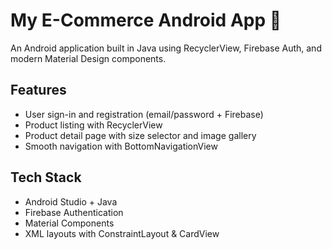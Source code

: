 # My E-Commerce Android App 🛒

An Android application built in Java using RecyclerView, Firebase Auth, and modern Material Design components. 

## Features
- User sign-in and registration (email/password + Firebase)
- Product listing with RecyclerView
- Product detail page with size selector and image gallery
- Smooth navigation with BottomNavigationView

## Tech Stack
- Android Studio + Java
- Firebase Authentication
- Material Components
- XML layouts with ConstraintLayout & CardView
